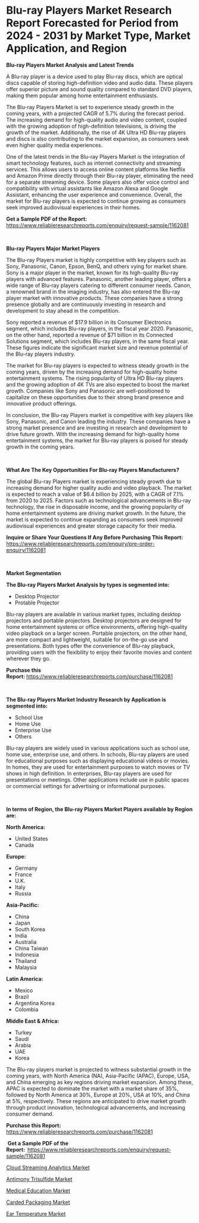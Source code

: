 <p><h1>Blu-ray Players Market Research Report Forecasted for Period from 2024 -  2031 by Market Type, Market Application, and Region</h1></p><p><strong>Blu-ray Players Market Analysis and Latest Trends</strong></p>
<p><p>A Blu-ray player is a device used to play Blu-ray discs, which are optical discs capable of storing high-definition video and audio data. These players offer superior picture and sound quality compared to standard DVD players, making them popular among home entertainment enthusiasts.</p><p>The Blu-ray Players Market is set to experience steady growth in the coming years, with a projected CAGR of 5.7% during the forecast period. The increasing demand for high-quality audio and video content, coupled with the growing adoption of high-definition televisions, is driving the growth of the market. Additionally, the rise of 4K Ultra HD Blu-ray players and discs is also contributing to the market expansion, as consumers seek even higher quality media experiences.</p><p>One of the latest trends in the Blu-ray Players Market is the integration of smart technology features, such as internet connectivity and streaming services. This allows users to access online content platforms like Netflix and Amazon Prime directly through their Blu-ray player, eliminating the need for a separate streaming device. Some players also offer voice control and compatibility with virtual assistants like Amazon Alexa and Google Assistant, enhancing the user experience and convenience. Overall, the market for Blu-ray players is expected to continue growing as consumers seek improved audiovisual experiences in their homes.</p></p>
<p><strong>Get a Sample PDF of the Report:&nbsp;</strong> <a href="https://www.reliableresearchreports.com/enquiry/request-sample/1162081">https://www.reliableresearchreports.com/enquiry/request-sample/1162081</a></p>
<p>&nbsp;</p>
<p><strong>Blu-ray Players Major Market Players</strong></p>
<p><p>The Blu-ray Players market is highly competitive with key players such as Sony, Panasonic, Canon, Epson, BenQ, and others vying for market share. Sony is a major player in the market, known for its high-quality Blu-ray players with advanced features. Panasonic, another leading player, offers a wide range of Blu-ray players catering to different consumer needs. Canon, a renowned brand in the imaging industry, has also entered the Blu-ray player market with innovative products. These companies have a strong presence globally and are continuously investing in research and development to stay ahead in the competition.</p><p>Sony reported a revenue of $17.9 billion in its Consumer Electronics segment, which includes Blu-ray players, in the fiscal year 2020. Panasonic, on the other hand, reported a revenue of $71 billion in its Connected Solutions segment, which includes Blu-ray players, in the same fiscal year. These figures indicate the significant market size and revenue potential of the Blu-ray players industry.</p><p>The market for Blu-ray players is expected to witness steady growth in the coming years, driven by the increasing demand for high-quality home entertainment systems. The rising popularity of Ultra HD Blu-ray players and the growing adoption of 4K TVs are also expected to boost the market growth. Companies like Sony and Panasonic are well-positioned to capitalize on these opportunities due to their strong brand presence and innovative product offerings.</p><p>In conclusion, the Blu-ray Players market is competitive with key players like Sony, Panasonic, and Canon leading the industry. These companies have a strong market presence and are investing in research and development to drive future growth. With the increasing demand for high-quality home entertainment systems, the market for Blu-ray players is poised for steady growth in the coming years.</p></p>
<p>&nbsp;</p>
<p><strong>What Are The Key Opportunities For Blu-ray Players Manufacturers?</strong></p>
<p><p>The global Blu-ray Players market is experiencing steady growth due to increasing demand for higher quality audio and video playback. The market is expected to reach a value of $6.4 billion by 2025, with a CAGR of 7.1% from 2020 to 2025. Factors such as technological advancements in Blu-ray technology, the rise in disposable income, and the growing popularity of home entertainment systems are driving market growth. In the future, the market is expected to continue expanding as consumers seek improved audiovisual experiences and greater storage capacity for their media.</p></p>
<p><strong>Inquire or Share Your Questions If Any Before Purchasing This Report:</strong> <a href="https://www.reliableresearchreports.com/enquiry/pre-order-enquiry/1162081">https://www.reliableresearchreports.com/enquiry/pre-order-enquiry/1162081</a></p>
<p>&nbsp;</p>
<p><strong>Market Segmentation</strong></p>
<p><strong>The Blu-ray Players Market Analysis by types is segmented into:</strong></p>
<p><ul><li>Desktop Projector</li><li>Protable Projector</li></ul></p>
<p><p>Blu-ray players are available in various market types, including desktop projectors and portable projectors. Desktop projectors are designed for home entertainment systems or office environments, offering high-quality video playback on a larger screen. Portable projectors, on the other hand, are more compact and lightweight, suitable for on-the-go use and presentations. Both types offer the convenience of Blu-ray playback, providing users with the flexibility to enjoy their favorite movies and content wherever they go.</p></p>
<p><strong>Purchase this Report:&nbsp;</strong><a href="https://www.reliableresearchreports.com/purchase/1162081">https://www.reliableresearchreports.com/purchase/1162081</a></p>
<p>&nbsp;</p>
<p><strong>The Blu-ray Players Market Industry Research by Application is segmented into:</strong></p>
<p><ul><li>School Use</li><li>Home Use</li><li>Enterprise Use</li><li>Others</li></ul></p>
<p><p>Blu-ray players are widely used in various applications such as school use, home use, enterprise use, and others. In schools, Blu-ray players are used for educational purposes such as displaying educational videos or movies. In homes, they are used for entertainment purposes to watch movies or TV shows in high definition. In enterprises, Blu-ray players are used for presentations or meetings. Other applications include use in public spaces or commercial settings for advertising or informational purposes.</p></p>
<p>&nbsp;</p>
<p><strong>In terms of Region, the Blu-ray Players Market Players available by Region are:</strong></p>
<p>
    <p> <strong> North America: </strong>
        <ul>
            <li>United States</li>
            <li>Canada</li>
        </ul>
        </p> 
    <p> <strong> Europe: </strong>
        <ul>
            <li>Germany</li>
            <li>France</li>
            <li>U.K.</li>
            <li>Italy</li>
            <li>Russia</li>
        </ul>
        </p> 
    <p> <strong> Asia-Pacific: </strong>
        <ul>
            <li>China</li>
            <li>Japan</li>
            <li>South Korea</li>
            <li>India</li>
            <li>Australia</li>
            <li>China Taiwan</li>
            <li>Indonesia</li>
            <li>Thailand</li>
            <li>Malaysia</li>
        </ul>
        </p> 
    <p> <strong> Latin America: </strong>
        <ul>
            <li>Mexico</li>
            <li>Brazil</li>
            <li>Argentina Korea</li>
            <li>Colombia</li>
        </ul>
        </p> 
    <p> <strong> Middle East & Africa: </strong>
        <ul>
            <li>Turkey</li>
            <li>Saudi</li>
            <li>Arabia</li>
            <li>UAE</li>
            <li>Korea</li>
        </ul>
    </p>
    </p>
<p><p>The Blu-ray players market is projected to witness substantial growth in the coming years, with North America (NA), Asia-Pacific (APAC), Europe, USA, and China emerging as key regions driving market expansion. Among these, APAC is expected to dominate the market with a market share of 35%, followed by North America at 30%, Europe at 20%, USA at 10%, and China at 5%, respectively. These regions are anticipated to drive market growth through product innovation, technological advancements, and increasing consumer demand.</p></p>
<p><strong>Purchase this Report: </strong><a href="https://www.reliableresearchreports.com/purchase/1162081">https://www.reliableresearchreports.com/purchase/1162081</a></p>
<p>&nbsp;<strong>Get a Sample PDF of the Report:&nbsp;&nbsp;</strong><a href="https://www.reliableresearchreports.com/enquiry/request-sample/1162081">https://www.reliableresearchreports.com/enquiry/request-sample/1162081</a></p>
<p><strong></strong></p>
<p><p><a href="https://medium.com/@entelaloshi55/cloud-streaming-analytics-market-exploring-market-share-market-trends-and-future-growth-6f3067850321">Cloud Streaming Analytics Market</a></p><p><a href="https://medium.com/@amypatel1993/antimony-trisulfide-market-share-evolution-and-market-growth-trends-2024-2031-53fa5eb99d4f">Antimony Trisulfide Market</a></p><p><a href="https://medium.com/@judithhoffman05/medical-education-market-analysis-and-sze-forecasted-for-period-from-2024-to-2031-683df7b23478">Medical Education Market</a></p><p><a href="https://medium.com/@judithhoffman05/carded-packaging-market-comprehensive-assessment-by-type-application-and-geography-85e34ae8588b">Carded Packaging Market</a></p><p><a href="https://medium.com/@amypatel1993/analyzing-ear-temperature-market-global-industry-perspective-and-forecast-2024-to-2031-6dae4b87beb2">Ear Temperature Market</a></p></p>